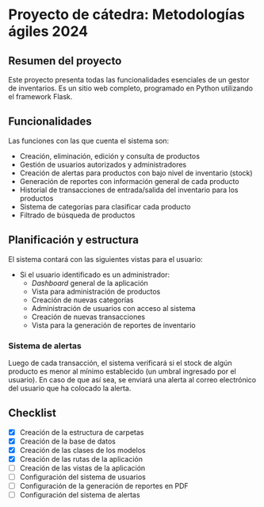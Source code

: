 # Proyecto de cátedra: Metodologías ágiles 2024

## Resumen del proyecto
Este proyecto presenta todas las funcionalidades esenciales de un gestor de inventarios. Es un sitio web completo, programado en Python utilizando el framework Flask.

## Funcionalidades
Las funciones con las que cuenta el sistema son:
- Creación, eliminación, edición y consulta de productos
- Gestión de usuarios autorizados y administradores
- Creación de alertas para productos con bajo nivel de inventario (stock)
- Generación de reportes con información general de cada producto
- Historial de transacciones de entrada/salida del inventario para los productos
- Sistema de categorías para clasificar cada producto
- Filtrado de búsqueda de productos

## Planificación y estructura
El sistema contará con las siguientes vistas para el usuario:

- Si el usuario identificado es un administrador:
    - *Dashboard* general de la aplicación
    - Vista para administración de productos
    - Creación de nuevas categorías 
    - Administración de usuarios con acceso al sistema
    - Creación de nuevas transacciones
    - Vista para la generación de reportes de inventario

### Sistema de alertas
Luego de cada transacción, el sistema verificará si el stock de algún producto 
es menor al mínimo establecido (un umbral ingresado por el usuario). En caso de 
que así sea, se enviará una alerta al correo electrónico del usuario que ha colocado la alerta.


## Checklist
- [x] Creación de la estructura de carpetas
- [x] Creación de la base de datos
- [x] Creación de las clases de los modelos
- [x] Creación de las rutas de la aplicación
- [ ] Creación de las vistas de la aplicación
- [ ] Configuración del sistema de usuarios
- [ ] Configuración de la generación de reportes en PDF
- [ ] Configuración del sistema de alertas
